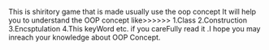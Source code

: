 This is shiritory game that is made usually use the oop concept
It will help you to understand the OOP concept like>>>>>>
1.Class
2.Construction
3.Encsptulation
4.This keyWord
etc.
if you careFully read it .I hope you may inreach your knowledge about OOP Concept.
